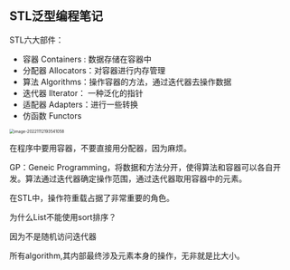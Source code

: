 ## STL泛型编程笔记



STL六大部件：

- 容器 Containers : 数据存储在容器中
- 分配器 Allocators：对容器进行内存管理
- 算法 Algorithms：操作容器的方法，通过迭代器去操作数据
- 迭代器 Ilterator： 一种泛化的指针
- 适配器 Adapters：进行一些转换
- 仿函数 Functors

<img src="/Users/ywh/Documents/FindGoodJob/cpp_road-master/STL泛型编程笔记.assets/image-20221112193541058-8252946.png" alt="image-20221112193541058" style="zoom:50%;" />



在程序中要用容器，不要直接用分配器，因为麻烦。

GP：Geneic Programming，将数据和方法分开，使得算法和容器可以各自开发。算法通过迭代器确定操作范围，通过迭代器取用容器中的元素。

在STL中，操作符重载占据了非常重要的角色。



为什么List不能使用sort排序？

因为不是随机访问迭代器



所有algorithm,其内部最终涉及元素本身的操作，无非就是比大小。